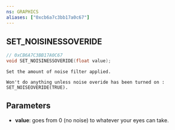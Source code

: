 ```yaml
---
ns: GRAPHICS
aliases: ["0xcb6a7c3bb17a0c67"]
---
```

## SET_NOISINESSOVERIDE

```c
// 0xCB6A7C3BB17A0C67
void SET_NOISINESSOVERIDE(float value);
```

```
Set the amount of noise filter applied.

Won't do anything unless noise overide has been turned on : SET_NOISEOVERIDE(TRUE).
```

## Parameters
* **value**: goes from 0 (no noise) to whatever your eyes can take.
